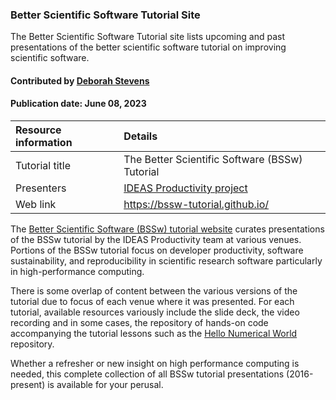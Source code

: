 ### Better Scientific Software Tutorial Site

<!-- deck text start --> 

The Better Scientific Software Tutorial site lists upcoming and past presentations of the better scientific software tutorial on improving scientific software.
<!-- deck text wnd --> 

#### Contributed by [Deborah Stevens](https://github.com/haikudeb)
#### Publication date: June 08, 2023

Resource information | Details 
:--- | :--- 
Tutorial title  | The Better Scientific Software (BSSw) Tutorial 
Presenters | [IDEAS Productivity project](https://ideas-productivity.org/)
Web link | https://bssw-tutorial.github.io/

The [Better Scientific Software (BSSw) tutorial website](https://bssw-tutorial.github.io) curates presentations of the BSSw tutorial by the IDEAS Productivity team at various venues.
Portions of the BSSw tutorial focus on developer productivity, software sustainability, and reproducibility in scientific research software particularly in high-performance computing.

There is some overlap of content between the various versions of the tutorial due to focus of each venue where it was presented.
For each tutorial, available resources variously include the slide deck, the video recording and in some cases, the repository of hands-on code accompanying the tutorial lessons such as the [Hello Numerical World](https://github.com/bssw-tutorial/hello-numerical-world-2021-11-15-sc) repository.

Whether a refresher or new insight on high performance computing is needed, this complete collection of all BSSw tutorial presentations (2016-present) is available for your perusal. 

<!---
Publish: yes
Topics: Software Engineering, Online Learning, In-Person Learning, Software Process Improvement, Development Tools, Refactoring, Licensing, Testing
--->
